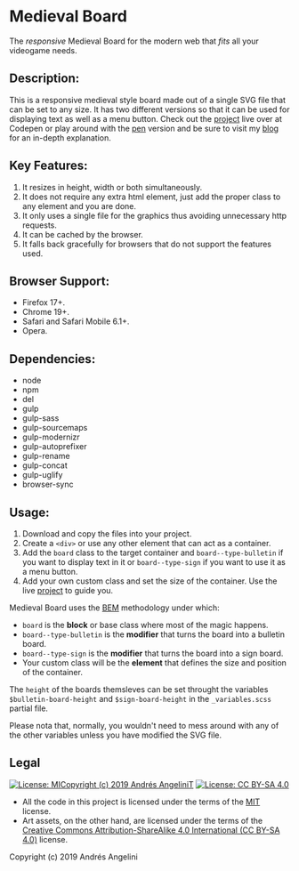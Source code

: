 # Medieval Board
The *responsive* Medieval Board for the modern web that *fits* all your videogame needs.

## Description:
This is a responsive medieval style board made out of a single SVG file that can be set to any size. It has two different versions so that it can be used for displaying text as well as a menu button. Check out the [project] live over at Codepen or play around with the [pen] version and be sure to visit my [blog] for an in-depth explanation.

## Key Features:
1. It resizes in height, width or both simultaneously.
2. It does not require any extra html element, just add the proper  class to any element and you are done.
3. It only uses a single file for the graphics thus avoiding unnecessary http requests.
4. It can be cached by the browser.
5. It falls back gracefully for browsers that do not support the features used.

## Browser Support:
- Firefox 17+.
- Chrome 19+.
- Safari and Safari Mobile 6.1+.
- Opera.

## Dependencies:
- node
- npm
- del
- gulp
- gulp-sass
- gulp-sourcemaps
- gulp-modernizr
- gulp-autoprefixer
- gulp-rename
- gulp-concat
- gulp-uglify
- browser-sync

## Usage:
1. Download and copy the files into your project.
2. Create a `<div>` or use any other element that can act as a container.
3. Add the `board` class to the target container and `board--type-bulletin` if you want to display text in it or `board--type-sign` if you want to use it as a menu button.
4. Add your own custom class and set the size of the container. Use the live [project] to guide you.

Medieval Board uses the [BEM] methodology under which:

- `board` is the **block** or base class where most of the magic happens.
- `board--type-bulletin` is the **modifier** that turns the board into a bulletin board.
- `board--type-sign` is the **modifier** that turns the board into a sign board.
- Your custom class will be the **element** that defines the size and position of the container.

The `height` of the boards themsleves can be set throught the variables `$bulletin-board-height` and `$sign-board-height` in the `_variables.scss` partial file.

Please nota that, normally, you wouldn't need to mess around with any of the other variables unless you have modified the SVG file.

## Legal
[![License: MICopyright (c) 2019 Andrés AngeliniT](https://img.shields.io/badge/License-MIT-yellow.svg)](https://opensource.org/licenses/MIT)
[![License: CC BY-SA 4.0](https://img.shields.io/badge/License-CC%20BY--SA%204.0-lightgrey.svg)](https://creativecommons.org/licenses/by-sa/4.0/)

- All the code in this project is licensed under the terms of the [MIT] license.
- Art assets, on the other hand, are licensed under the terms of the [Creative Commons Attribution-ShareAlike 4.0 International (CC BY-SA 4.0)][CC BY-SA 4.0] license.

Copyright (c) 2019 Andrés Angelini


[project]: https://codepen.io/andresangelini/project/editor/Aarxxz
[pen]: https://codepen.io/andresangelini/pen/EXjqRv
[blog]: https://medium.com/@angelini.andres/https-medium-com-angelini-andres-making-a-responsive-medieval-board-with-svg-stacks-chapter-i-f18490364e44
[BEM]: http://getbem.com/
[MIT]: https://opensource.org/licenses/MIT
[CC BY-SA 4.0]: https://creativecommons.org/licenses/by-sa/4.0/
